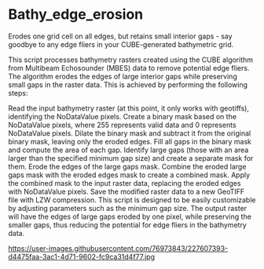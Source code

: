 # Bathy_edge_erosion
Erodes one grid cell on all edges, but retains small interior gaps - say goodbye to any edge fliers in your CUBE-generated bathymetric grid. 

This script processes bathymetry rasters created using the CUBE algorithm from Multibeam Echosounder (MBES) data to remove potential edge fliers. The algorithm erodes the edges of large interior gaps while preserving small gaps in the raster data. This is achieved by performing the following steps:

Read the input bathymetry raster (at this point, it only works with geotiffs), identifying the NoDataValue pixels.
Create a binary mask based on the NoDataValue pixels, where 255 represents valid data and 0 represents NoDataValue pixels.
Dilate the binary mask and subtract it from the original binary mask, leaving only the eroded edges.
Fill all gaps in the binary mask and compute the area of each gap.
Identify large gaps (those with an area larger than the specified minimum gap size) and create a separate mask for them.
Erode the edges of the large gaps mask.
Combine the eroded large gaps mask with the eroded edges mask to create a combined mask.
Apply the combined mask to the input raster data, replacing the eroded edges with NoDataValue pixels.
Save the modified raster data to a new GeoTIFF file with LZW compression.
This script is designed to be easily customizable by adjusting parameters such as the minimum gap size. The output raster will have the edges of large gaps eroded by one pixel, while preserving the smaller gaps, thus reducing the potential for edge fliers in the bathymetry data.

https://user-images.githubusercontent.com/76973843/227607393-d4475faa-3ac1-4d71-9602-fc9ca31d4f77.jpg
